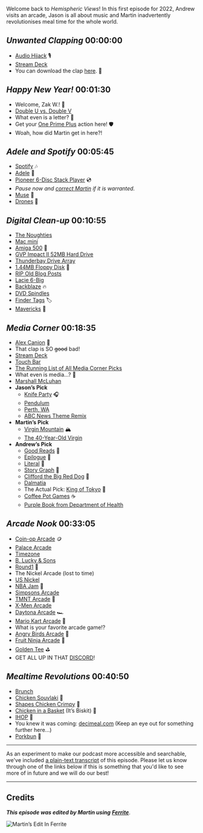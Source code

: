Welcome back to _Hemispheric Views_! In this first episode for 2022, Andrew visits an arcade, Jason is all about music and Martin inadvertently revolutionises meal time for the whole world.

## _Unwanted Clapping_ 00:00:00

- [Audio Hijack](https://rogueamoeba.com/audiohijack/) 🎙
- [Stream Deck](https://www.elgato.com/en/stream-deck)
- You can download the clap [here](https://rhymeswithdiplomacom.files.wordpress.com/2021/12/single-loud-clap-shorter.mp3). 👏

## _Happy New Year!_ 00:01:30

- Welcome, Zak W.! 👋
- [Double U vs. Double V](https://www.rd.com/article/why-w-is-pronounced-double-u-and-not-double-v/)
- What even is a letter? 🤔
- Get your [One Prime Plus](https://oneprimeplus.com) action here! 🛡
- Woah, how did Martin get in here?!

## _Adele and Spotify_ 00:05:45

- [Spotify](https://www.spotify.com/) 🎶
- [Adele](https://en.wikipedia.org/wiki/Adele) 🎤
- [Pioneer 6-Disc Stack Player](https://spencertified.com/products/pioneer-pd-m430-6-disc-cartridge-cd-changer-cd-player-spencertified) 💿
- _Pause now and [correct Martin](mailto:hello@hemisphericviews.com) if it is warranted._
- [Muse](https://en.wikipedia.org/wiki/Muse_(band)) 🎸
- [Drones](https://en.wikipedia.org/wiki/Drones_(Muse_album)) 🎵

## _Digital Clean-up_ 00:10:55

- [The Noughties](https://en.wikipedia.org/wiki/2000s)
- [Mac mini](https://www.apple.com/mac-mini/)
- [Amiga 500](https://en.wikipedia.org/wiki/Amiga_500) 👾
- [GVP Impact II 52MB Hard Drive](https://www.worthpoint.com/worthopedia/gvp-impact-ii-a500-hd-52mb-external-1834340512)
- [Thunderbay Drive Array](https://www.owcdigital.com/products/thunderbay-4)
- [1.44MB Floppy Disk](https://en.wikipedia.org/wiki/Floppy_disk#3%C2%BD-inch_disk) 💾
- [RIP Old Blog Posts](https://burk.io/archives)
- [Lacie 6-Big](https://www.lacie.com/products/big/6big/)
- [Backblaze](https://www.backblaze.com) 🔥
- [DVD Spindles](https://www.jbhifi.com.au/products/verbatim-4-7gb-white-inkjet-blank-dvd-r-media-50-pack?queryID=7a4079edecad3b3a3eb671b9144b852f&objectID=27928)
- [Finder Tags](https://www.macrumors.com/how-to/files-folders-tags-macos/) 🏷
- [Mavericks](https://en.wikipedia.org/wiki/OS_X_Mavericks) 🌊

## _Media Corner_ 00:18:35

- [Alex Canion](https://www.alexcanion.com) 🎸
- That clap is SO ~~good~~ bad!
- [Stream Deck](https://www.elgato.com/en/stream-deck)
- [Touch Bar](https://developer.apple.com/design/human-interface-guidelines/macos/touch-bar/touch-bar-overview/)
- [The Running List of All Media Corner Picks](https://www.craft.do/s/qKYoumUIRdTspk)
- What even is media…? 🤔
- [Marshall McLuhan](https://en.wikipedia.org/wiki/Marshall_McLuhan)
- **Jason’s Pick**
   - [Knife Party](https://en.wikipedia.org/wiki/Knife_Party) 🎧
   - [Pendulum](https://en.wikipedia.org/wiki/Knife_Party)
   - [Perth, WA](https://en.wikipedia.org/wiki/Perth)
   - [ABC News Theme Remix](https://www.youtube.com/watch?v=G9dBwTF0ts8)
- **Martin’s Pick**
   - [Virgin Mountain](https://www.themoviedb.org/movie/320736-f-si) 🏔
   - [The 40-Year-Old Virgin](https://www.themoviedb.org/movie/6957)
- **Andrew’s Pick**
   - [Good Reads](https://www.goodreads.com) 📕
   - [Epilogue](https://epilogue.micro.blog) 📗
   - [Literal](https://literal.club) 📘
   - [Story Graph](https://app.thestorygraph.com) 📙
   - [Clifford the Big Red Dog](https://en.wikipedia.org/wiki/Clifford_the_Big_Red_Dog) 🐶
   - [Dalmatia](https://en.wikipedia.org/wiki/Dalmatia)
   - The Actual Pick: [King of Tokyo](https://boardgamegeek.com/boardgame/70323/king-tokyo) 🗼
   - [Coffee Pot Games](https://coffeepot.games) ☕️
   - [Purple Book from Department of Health](https://ww2.health.wa.gov.au/~/media/Files/Corporate/general%20documents/CACH/CAH-010029_Purple_book_FNL.pdf)

## _Arcade Nook_ 00:33:05

- [Coin-op Arcade](https://en.wikipedia.org/wiki/Arcade_game) 🪙
- [Palace Arcade](https://visitperth.com/Venues/the-palace-arcade)
- [Timezone](https://www.timezonegames.com/en-au)
- [B. Lucky & Sons](https://www.timezonegames.com/en-au)
- [Round1](https://www.round1usa.com) 🎳
- The Nickel Arcade (lost to time)
- [US Nickel](https://en.wikipedia.org/wiki/Nickel_(United_States_coin))
- [NBA Jam](https://en.wikipedia.org/wiki/NBA_Jam) 🏀
- [Simpsons Arcade](https://en.wikipedia.org/wiki/The_Simpsons_(video_game))
- [TMNT Arcade](https://en.wikipedia.org/wiki/Teenage_Mutant_Ninja_Turtles_(arcade_game)) 🐢
- [X-Men Arcade](https://www.racketboy.com/retro/review-xmen-arcade-6-player-beatemup-bliss)
- [Daytona Arcade](https://en.wikipedia.org/wiki/Daytona_USA) 🏎
- [Mario Kart Arcade](https://en.wikipedia.org/wiki/Mario_Kart_Arcade_GP) 🍄
- What is your favorite arcade game!?
- [Angry Birds Arcade](https://angrybirds.fandom.com/wiki/Angry_Birds_Arcade) 🐤
- [Fruit Ninja Arcade](https://mpamusement.com/products/fruit-ninja-video-ticket-arcade) 🍉
- [Golden Tee](https://en.wikipedia.org/wiki/Golden_Tee_Golf) ⛳️
- GET ALL UP IN THAT [DISCORD](https://discord.gg/mzdB2ug)!

## _Mealtime Revolutions_ 00:40:50

- [Brunch](https://en.wikipedia.org/wiki/Brunch)
- [Chicken Souvlaki](https://www.allrecipes.com/recipe/231644/chicken-souvlaki-with-tzatziki-sauce/) 🐓
- [Shapes Chicken Crimpy](https://www.arnotts.com/products/shapes/original/chicken-crimpy-original) 🐓
- [Chicken in a Basket](https://en.wikipedia.org/wiki/In_a_Biskit) (It’s Biskit) 🐓
- [IHOP](https://en.wikipedia.org/wiki/IHOP) 🥞
- You knew it was coming: [decimeal.com](https://decimeal.com) (Keep an eye out for something further here...)
- [Porkbun](https://porkbun.com) 🐷

---

As an experiment to make our podcast more accessible and searchable, we've included [a plain-text transcript](https://assets.fireside.fm/file/fireside-images/podcasts/transcripts/d/d9d996f5-b681-4fe1-9e6b-f720a1a7c6c6/episodes/5/5de05bde-287c-4ad7-9849-d70582e59c95/transcript.txt) of this episode. Please let us know through one of the links below if this is something that you'd like to see more of in future and we will do our best!

---

## Credits

**_This episode was edited by Martin using_** [**_Ferrite_**](https://www.wooji-juice.com/products/ferrite).

![Martin’s Edit In Ferrite](https://cdn.hemisphericviews.com/Hemispheric%20Views%20Episode%20046%20Edit.png)
